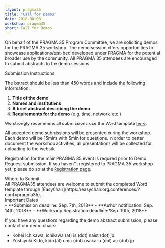 ```yaml
---
layout: pragma35
title: "Call for Demos"
date: 2018-08-08
workshop: pragma35
short: Call for Demos
---
```


On behalf of the PRAGMA 35 Program Committee, we are soliciting demos for the
PRAGMA 35 workshop. The demo session offers opportunities to showcase
applications/test-bed developed under PRAGMA for the potential broader use by
the community. All PRAGMA 35 attendees are encouraged to submit abstracts to
the demo sessions.

<div class="border35">Submission Instructions</div>

The bstract should be less than 450 words and include the following
information: 

1.	**Title of the demo**
2.	**Names and institutions**
3.	**A brief abstract describing the demo**
4.	**Requirements for the demo** (e.g. time, network, etc.)

We strongly recommend all submissions use the Word template 
<a href="/images/pragma34/PRAGMA34_Demo_Abstract_Template2.dotx">here</a>.<br>

All accepted demo submissions will be presented during the workshop.
Each demo will be 15mins with 5min for questions.
In order to better document the workshop activities, all presentations will be
collected for uploading to the website.

Registration for the main PRAGMA 35 event is required prior to Demo Request
submission. 
If you haven''t registered to PRAGMA 35 workshop yet, please do so at the
[Registration page](http://www.pragma-grid.net/pragma35-registration/). 

<div class="border35">Where to Submit</div>
All PRAGMA35 attendees are welcome to submit the completed Word template
through [EasyChair](https://easychair.org/conferences/?conf=pragma35).<br>


<div class="border35">Important Dates</div>
- **Submission deadline: Sep. 7th, 2018**
- **Author notification: Sep. 14th, 2018**
- **Workshop Registration deadline:*Sep. 10th, 2018**


If you have any questions regarding the demo abstract submission, please
contact our demo chairs:
- Kohei Ichikawa, ichikawa (at) is (dot) naist (dot) jp
- Yoshiyuki Kido, kido (at) cmc (dot) osaka-u (dot) ac (dot) jp


